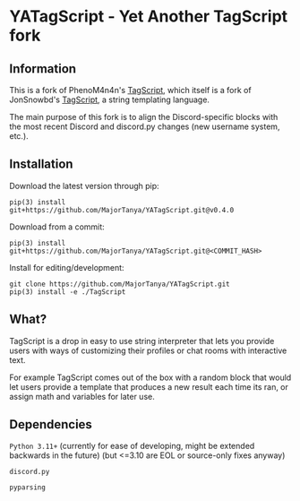 # YATagScript - Yet Another TagScript fork

## Information

This is a fork of PhenoM4n4n's [TagScript](https://github.com/phenom4n4n/TagScript), which itself is a fork of
JonSnowbd's [TagScript](https://github.com/JonSnowbd/TagScript), a string templating language.

The main purpose of this fork is to align the Discord-specific blocks with the most recent Discord and discord.py
changes (new username system, etc.).

## Installation

Download the latest version through pip:

```
pip(3) install git+https://github.com/MajorTanya/YATagScript.git@v0.4.0
```

Download from a commit:

```
pip(3) install git+https://github.com/MajorTanya/YATagScript.git@<COMMIT_HASH>
```

Install for editing/development:

```
git clone https://github.com/MajorTanya/YATagScript.git
pip(3) install -e ./TagScript
```

## What?

TagScript is a drop in easy to use string interpreter that lets you provide users with ways of
customizing their profiles or chat rooms with interactive text.

For example TagScript comes out of the box with a random block that would let users provide
a template that produces a new result each time its ran, or assign math and variables for later
use.

## Dependencies

`Python 3.11+` (currently for ease of developing, might be extended backwards in the future) (but <=3.10 are EOL or
source-only fixes anyway)

`discord.py`

`pyparsing`
